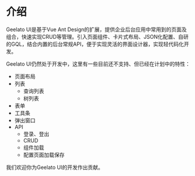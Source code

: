 # 介绍

Geelato UI是基于Vue Ant Design的扩展，提供企业后台应用中常用到的页面及组合，快速实现CRUD等管理。引入页面组件、卡片式布局、JSON化配置、自研的GQL，结合内置的后台常规API，便于实现灵活的界面设计器，实现轻代码化开发。

Geelato UI仍然处于开发中，这里有一些目前还不支持、但已经在计划中的特性：

- 页面布局
- 列表
  - 查询列表
  - 树列表
- 表单
- 工具条
- 弹出窗口
- API
  - 登录、登出
  - CRUD
  - 组件加载
  - 配置页面加载保存

我们欢迎你为Geelato UI的开发作出贡献。
